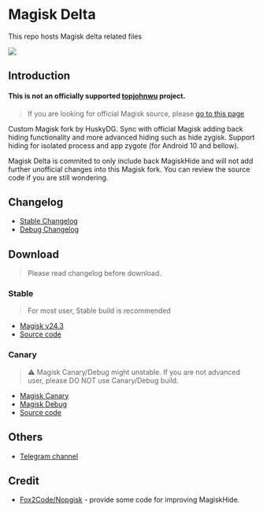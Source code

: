 # Magisk Delta

This repo hosts Magisk delta related files

![](https://github.com/topjohnwu/Magisk/raw/master/docs/images/logo.png)

## Introduction

#### **This is not an officially supported [topjohnwu](https://github.com/topjohnwu) project**. 

> If you are looking for official Magisk source, please [go to this page](https://github.com/topjohnwu/Magisk)

Custom Magisk fork by HuskyDG. Sync with official Magisk adding back hiding functionality and more advanced hiding such as hide zygisk. Support hiding for isolated process and app zygote (for Android 10 and bellow).

Magisk Delta is commited to only include back MagiskHide and will not add further unofficial changes into this Magisk fork. You can review the source code if you are still wondering.

## Changelog

- [Stable Changelog](https://github.com/HuskyDG/magisk-files/blob/main/note_stable.md)
- [Debug Changelog](https://github.com/HuskyDG/magisk-files/blob/main/note.md)

## Download

> Please read changelog before download.

### Stable

> For most user, Stable build is recommended

- [Magisk v24.3](https://huskydg.github.io/download/magisk/24.3-delta.apk)
- [Source code](https://huskydg.github.io/download/magisk/24.3-delta.zip)


### Canary

> ⚠ Magisk Canary/Debug might unstable. If you are not advanced user, please DO NOT use Canary/Debug build.

- [Magisk Canary](https://huskydg.github.io/magisk-files/app-release.apk)
- [Magisk Debug](https://huskydg.github.io/magisk-files/app-debug.apk)
- [Source code](https://huskydg.github.io/magisk-files/source-code.apk)

## Others

- [Telegram channel](https://t.me/magiskdelta)

## Credit

- [Fox2Code/Nopgisk](http://github.com/Fox2Code/Nopgisk) - provide some code for improving MagiskHide.
